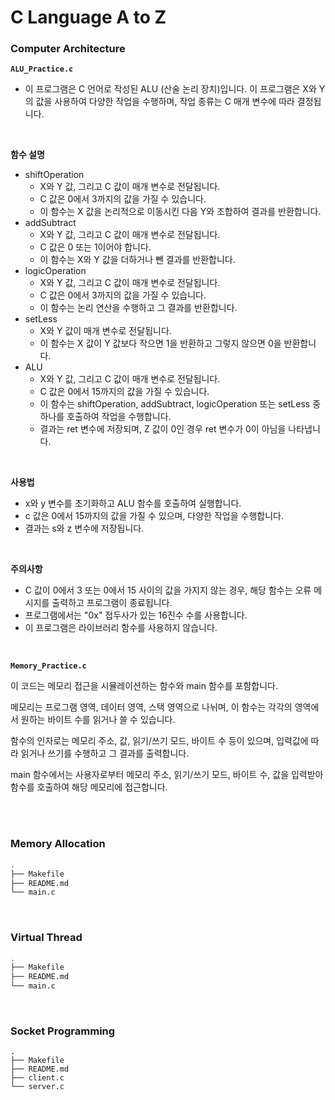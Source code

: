 # C Language A to Z

### Computer Architecture

**`ALU_Practice.c`**

-   이 프로그램은 C 언어로 작성된 ALU (산술 논리 장치)입니다. 이 프로그램은 X와 Y의 값을 사용하여 다양한 작업을 수행하며, 작업 종류는 C 매개 변수에 따라 결정됩니다.

<br/>

**함수 설명**

-   shiftOperation
    -   X와 Y 값, 그리고 C 값이 매개 변수로 전달됩니다.
    -   C 값은 0에서 3까지의 값을 가질 수 있습니다.
    -   이 함수는 X 값을 논리적으로 이동시킨 다음 Y와 조합하여 결과를 반환합니다.
-   addSubtract
    -   X와 Y 값, 그리고 C 값이 매개 변수로 전달됩니다.
    -   C 값은 0 또는 1이어야 합니다.
    -   이 함수는 X와 Y 값을 더하거나 뺀 결과를 반환합니다.
-   logicOperation
    -   X와 Y 값, 그리고 C 값이 매개 변수로 전달됩니다.
    -   C 값은 0에서 3까지의 값을 가질 수 있습니다.
    -   이 함수는 논리 연산을 수행하고 그 결과를 반환합니다.
-   setLess
    -   X와 Y 값이 매개 변수로 전달됩니다.
    -   이 함수는 X 값이 Y 값보다 작으면 1을 반환하고 그렇지 않으면 0을 반환합니다.
-   ALU
    -   X와 Y 값, 그리고 C 값이 매개 변수로 전달됩니다.
    -   C 값은 0에서 15까지의 값을 가질 수 있습니다.
    -   이 함수는 shiftOperation, addSubtract, logicOperation 또는 setLess 중 하나를 호출하여 작업을 수행합니다.
    -   결과는 ret 변수에 저장되며, Z 값이 0인 경우 ret 변수가 0이 아님을 나타냅니다.

<br/>

**사용법**

-   x와 y 변수를 초기화하고 ALU 함수를 호출하여 실행합니다.
-   c 값은 0에서 15까지의 값을 가질 수 있으며, 다양한 작업을 수행합니다.
-   결과는 s와 z 변수에 저장됩니다.

<br/>

**주의사항**

-   C 값이 0에서 3 또는 0에서 15 사이의 값을 가지지 않는 경우, 해당 함수는 오류 메시지를 출력하고 프로그램이 종료됩니다.
-   프로그램에서는 "0x" 접두사가 있는 16진수 수를 사용합니다.
-   이 프로그램은 라이브러리 함수를 사용하지 않습니다.

<br/>

**`Memory_Practice.c`**

이 코드는 메모리 접근을 시뮬레이션하는 함수와 main 함수를 포함합니다.

메모리는 프로그램 영역, 데이터 영역, 스택 영역으로 나뉘며, 이 함수는 각각의 영역에서 원하는 바이트 수를 읽거나 쓸 수 있습니다.

함수의 인자로는 메모리 주소, 값, 읽기/쓰기 모드, 바이트 수 등이 있으며, 입력값에 따라 읽거나 쓰기를 수행하고 그 결과를 출력합니다.

main 함수에서는 사용자로부터 메모리 주소, 읽기/쓰기 모드, 바이트 수, 값을 입력받아 함수를 호출하여 해당 메모리에 접근합니다.

<br/>

<br/>

### Memory Allocation

```bash
.
├── Makefile
├── README.md
└── main.c
```

<br/>

### Virtual Thread

```bash
.
├── Makefile
├── README.md
└── main.c
```

<br/>

### Socket Programming

```
.
├── Makefile
├── README.md
├── client.c
└── server.c
```
